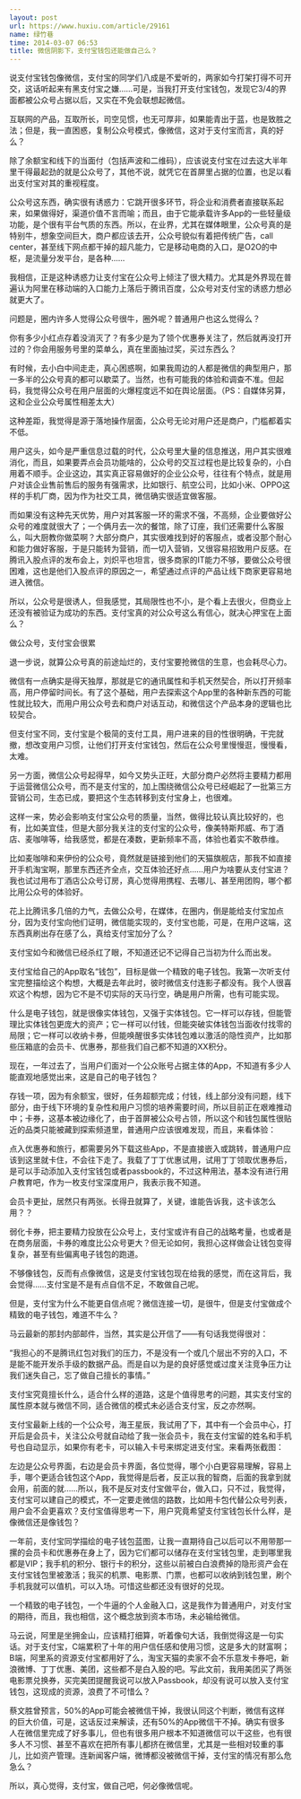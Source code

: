 ```yaml
---
layout: post
url: https://www.huxiu.com/article/29161
name: 绿竹巷
time: 2014-03-07 06:53
title: 微信阴影下，支付宝钱包还能做自己么？
---
```

说支付宝钱包像微信，支付宝的同学们八成是不爱听的，两家如今打架打得不可开交，这话听起来有黑支付宝之嫌……可是，当我打开支付宝钱包，发现它3/4的界面都被公众号占据以后，又实在不免会联想起微信。

互联网的产品，互取所长，司空见惯，也无可厚非，如果能青出于蓝，也是致胜之法；但是，我一直困惑，复制公众号模式，像微信，这对于支付宝而言，真的好么？

除了余额宝和线下的当面付（包括声波和二维码），应该说支付宝在过去这大半年里干得最起劲的就是公众号了，其他不说，就凭它在首屏里占据的位置，也足以看出支付宝对其的重视程度。

公众号这东西，确实很有诱惑力：它跳开很多环节，将企业和消费者直接联系起来，如果做得好，渠道价值不言而喻；而且，由于它能承载许多App的一些轻量级功能，是个很有平台气质的东西。所以，在业界，尤其在媒体眼里，公众号真的是特别牛，想象空间巨大，商户都应该去开，公众号貌似有着把传统广告，call center，甚至线下网点都干掉的超凡能力，它是移动电商的入口，是O2O的中枢，是流量分发平台，是各种……

我相信，正是这种诱惑力让支付宝在公众号上倾注了很大精力。尤其是外界现在普遍认为阿里在移动端的入口能力上落后于腾讯百度，公众号对支付宝的诱惑力想必就更大了。

问题是，圈内许多人觉得公众号很牛，圈外呢？普通用户也这么觉得么？

你有多少小红点存着没消灭了？有多少是为了领个优惠券关注了，然后就再没打开过的？你会用服务号里的菜单么，真在里面抽过奖，买过东西么？

有时候，去小白中间走走，真心困惑啊，如果我周边的人都是微信的典型用户，那一多半的公众号真的都可以歇菜了。当然，也有可能我的体验和调查不准。但起码，我觉得公众号在用户层面的火爆程度远不如在舆论层面。（PS：自媒体另算，这和企业公众号属性相差太大）

这种差距，我觉得是源于落地操作层面，公众号无论对用户还是商户，门槛都着实不低。

用户这头，如今是严重信息过载的时代，公众号里大量的信息推送，用户其实很难消化，而且，如果要弄点会员功能啥的，公众号的交互过程也是比较复杂的，小白用着不顺手。企业这边，其实真正容易做好的企业公众号，往往有个特点，就是用户对该企业售前售后的服务有强需求，比如银行、航空公司，比如小米、OPPO这样的手机厂商，因为作为社交工具，微信确实很适宜做客服。

而如果没有这种先天优势，用户对其客服一环的需求不强，不高频，企业要做好公众号的难度就很大了；一个俩月去一次的餐馆，除了订座，我们还需要什么客服么，叫大厨教你做菜啊？大部分商户，其实很难找到好的客服点，或者没那个耐心和能力做好客服，于是只能转为营销，而一切入营销，又很容易招致用户反感。在腾讯入股点评的发布会上，刘炽平也坦言，很多商家的IT能力不够，要做公众号很困难，这也是他们入股点评的原因之一，希望通过点评的产品让线下商家更容易地进入微信。

所以，公众号是很诱人，但我感觉，其局限性也不小，是个看上去很火，但商业上还没有被验证为成功的东西。支付宝真的对公众号这么有信心，就决心押宝在上面么？

做公众号，支付宝会很累

退一步说，就算公众号真的前途灿烂的，支付宝要抢微信的生意，也会耗尽心力。

微信有一点确实是得天独厚，那就是它的通讯属性和手机天然契合，所以打开频率高，用户停留时间长。有了这个基础，用户去探索这个App里的各种新东西的可能性就比较大，而用户用公众号去和商户对话互动，和微信这个产品本身的逻辑也比较契合。

但支付宝不同，支付宝是个极简的支付工具，用户进来的目的性很明确，干完就撤，想改变用户习惯，让他们打开支付宝钱包，然后在公众号里慢慢逛，慢慢看，太难。

另一方面，微信公众号起得早，如今又势头正旺，大部分商户必然将主要精力都用于运营微信公众号，而不是支付宝的，加上围绕微信公众号已经崛起了一批第三方营销公司，生态已成，要把这个生态转移到支付宝身上，也很难。

这样一来，势必会影响支付宝公众号的质量，当然，做得比较认真比较好的，也有，比如美宜佳，但是大部分我关注的支付宝的公众号，像美特斯邦威、布丁酒店、麦咖啡等，给我感觉，都是在凑数，更新频率不高，体验也着实不敢恭维。

比如麦咖啡和来伊份的公众号，竟然就是链接到他们的天猫旗舰店，那我不如直接开手机淘宝啊，那里东西还齐全点，交互体验还好点……用户为啥要从支付宝进？我也试过用布丁酒店公众号订房，真心觉得用携程、去哪儿、甚至用团购，哪个都比用公众号的体验好。

花上比腾讯多几倍的力气，去做公众号，在媒体，在圈内，倒是能给支付宝加点分，因为支付宝向他们证明，微信能实现的，支付宝也能，可是，在用户这端，这东西真刷出存在感了么，真给支付宝加分了么？

支付宝如今和微信已经杀红了眼，不知道还记不记得自己当初为什么而出发。

支付宝给自己的App取名“钱包”，目标是做一个精致的电子钱包。我第一次听支付宝完整描绘这个构想，大概是去年此时，彼时微信支付连影子都没有。我个人很喜欢这个构想，因为它不是不切实际的天马行空，确是用户所需，也有可能实现。

什么是电子钱包，就是很像实体钱包，又强于实体钱包。它一样可以存钱，但能管理比实体钱包更庞大的资产；它一样可以付钱，但能突破实体钱包当面收付找零的局限；它一样可以收纳卡券，但能唤醒很多实体钱包难以激活的隐性资产，比如那些压箱底的会员卡、优惠券，那些我们自己都不知道的XX积分。

现在，一年过去了，当用户们面对一个公众账号占据主体的App，不知道有多少人能直观地感觉出来，这是自己的电子钱包？

存钱一项，因为有余额宝，很好，任务超额完成；付钱，线上部分没有问题，线下部分，由于线下环境的复杂性和用户习惯的培养需要时间，所以目前正在艰难推动中；卡券，这基本被边缘化了，由于首屏被公众号占领，所以这个和钱包属性很贴近的品类只能被藏到探索频道里，普通用户应该很难发现，而且，来看体验：

点入优惠券和旅行，都需要另外下载这些App，不是直接嵌入或跳转，普通用户应该到这里就卡住，不会往下走了。我载了丁丁优惠试用，试用丁丁领取优惠券后，是可以手动添加入支付宝钱包或者passbook的，不过这种用法，基本没有进行用户教育吧，作为一枚支付宝深度用户，我表示我不知道。

会员卡更扯，居然只有两张。长得丑就算了，关键，谁能告诉我，这卡该怎么用？？

弱化卡券，把主要精力投放在公众号上，支付宝或许有自己的战略考量，也或者是在商务层面，卡券的难度比公众号更大？但无论如何，我担心这样做会让钱包变得复杂，甚至有些偏离电子钱包的跑道。

不够像钱包，反而有点像微信，这是支付宝钱包现在给我的感觉，而在这背后，我会觉得……支付宝是不是有点自信不足，不敢做自己呢。

但是，支付宝为什么不能更自信点呢？微信连接一切，是很牛，但是支付宝做成个精致的电子钱包，难道不牛么？

马云最新的那封内部邮件，当然，其实是公开信了——有句话我觉得很对：

“我担心的不是腾讯红包对我们的压力，不是没有一个或几个层出不穷的入口，不是能不能开发杀手级的数据产品。而是自以为是的良好感觉或过度关注竞争压力让我们迷失自己，忘了做自己擅长的事情。”

支付宝究竟擅长什么，适合什么样的道路，这是个值得思考的问题，其实支付宝的属性原本就与微信不同，适合微信的模式未必适合支付宝，反之亦然啊。

支付宝最新上线的一个公众号，海王星辰，我试用了下，其中有一个会员中心，打开后是会员卡，关注公众号就自动给了我一张会员卡，我在支付宝留的姓名和手机号也自动显示，如果你有老卡，可以输入卡号来绑定进支付宝。来看两张截图：

左边是公众号界面，右边是会员卡界面，各位觉得，哪个小白更容易理解，容易上手，哪个更适合钱包这个App，我觉得是后者，反正以我的智商，后面的我拿到就会用，前面的就……所以，我不是反对支付宝做平台，做入口，只不过，我觉得，支付宝可以建自己的模式，不一定要走微信的路数，比如用卡包代替公众号列表，用户会不会更喜欢？支付宝值得思考一下，用户究竟希望支付宝钱包长什么样，是像微信还是像钱包？

一年前，支付宝同学描绘的电子钱包蓝图，让我一直期待自己以后可以不用带那一摞的会员卡和优惠券在身上了，因为它们都可以储存在支付宝钱包里，走到哪里我都是VIP；我手机的积分、银行卡的积分，这些以前被白白浪费掉的隐形资产会在支付宝钱包里被激活；我买的机票、电影票、门票，也都可以收纳到钱包里，刷个手机我就可以值机，可以入场。可惜这些都还没有很好的兑现。

一个精致的电子钱包，一个牛逼的个人金融入口，这是我作为普通用户，对支付宝的期待，而且，我也相信，这个概念放到资本市场，未必输给微信。

马云说，阿里是坐拥金山，应该精打细算，听着像句大话，我倒觉得这是一句实话。对于支付宝，C端累积了十年的用户信任感和使用习惯，这是多大的财富啊；B端，阿里系的资源支付宝都用好了么，淘宝天猫的卖家不会不乐意发卡券吧，新浪微博、丁丁优惠、美团，这些都不是白入股的吧。写此文前，我用美团买了两张电影票兑换券，买完美团提醒我说可以放入Passbook，却没有说可以放入支付宝钱包，这现成的资源，浪费了不可惜么？

蔡文胜曾预言，50%的App可能会被微信干掉，我很认同这个判断，微信有这样的巨大价值，可是，这话反过来解读，还有50%的App微信干不掉。确实有很多人在微信里完成了好多事儿，但也有很多用户根本不知道微信可以干这些，也有很多人不习惯、甚至不喜欢在把所有事儿都挤在微信里，尤其是一些相对较重的事儿，比如资产管理。连新闻客户端，微博都没被微信干掉，支付宝的情况有那么危急么？

所以，真心觉得，支付宝，做自己吧，何必像微信呢。

